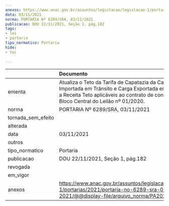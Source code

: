 ```yaml
---
anexos: https://www.anac.gov.br/assuntos/legislacao/legislacao-1/portarias/2021/portaria-no-6289-sra-03-11-2021/@@display-file/arquivo_norma/PA2021-6289.pdf
data: 03/11/2021
norma: PORTARIA Nº 6289/SRA, 03/11/2021
publicacao: DOU 22/11/2021, Seção 1, pág.182
tags:
- lei
- portaria
tipo_normatico: Portaria
hide: 
- toc 
 
---
```


|                    | Documento                                                                                                                                                                                       |
|:-------------------|:------------------------------------------------------------------------------------------------------------------------------------------------------------------------------------------------|
| ementa             | Atualiza o Teto da Tarifa de Capatazia da Carga Importada em Trânsito e Carga Exportada em Trânsito e a Receita Teto aplicáveis ao contrato de concessão do Bloco Central do Leilão nº 01/2020. |
| norma              | PORTARIA Nº 6289/SRA, 03/11/2021                                                                                                                                                                |
| tornada_sem_efeito |                                                                                                                                                                                                 |
| alterada           |                                                                                                                                                                                                 |
| data               | 03/11/2021                                                                                                                                                                                      |
| outros             |                                                                                                                                                                                                 |
| tipo_normatico     | Portaria                                                                                                                                                                                        |
| publicacao         | DOU 22/11/2021, Seção 1, pág.182                                                                                                                                                                |
| revogada           |                                                                                                                                                                                                 |
| em_vigor           |                                                                                                                                                                                                 |
| anexos             | https://www.anac.gov.br/assuntos/legislacao/legislacao-1/portarias/2021/portaria-no-6289-sra-03-11-2021/@@display-file/arquivo_norma/PA2021-6289.pdf                                            |